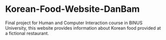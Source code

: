 # Korean-Food-Website-DanBam
Final project for Human and Computer Interaction course in BINUS University, this website provides information about Korean food provided at a fictional restaurant. 
